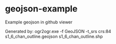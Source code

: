 # geojson-example
Example geojson in github viewer

Generated by: ogr2ogr.exe -f GeoJSON -t_srs crs:84 s1_6_chan_outline.geojson s1_6_chan_outline.shp
